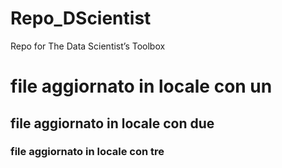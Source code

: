Repo_DScientist
===============

Repo for The Data Scientist’s Toolbox
# file aggiornato in locale con un #
## file aggiornato in locale con due #
### file aggiornato in locale con tre #
